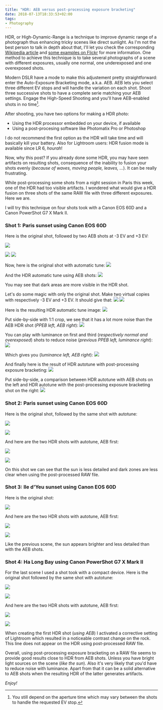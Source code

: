 ```yaml
---
title: "HDR: AEB versus post-processing exposure bracketing"
date: 2018-07-13T18:33:53+02:00
tags:
- Photography
---
```


HDR, or High-Dynamic-Range is a technique to improve dynamic range of a
photograph thus enhancing tricky scenes like direct sunlight. As I'm not the
best person to talk in depth about that, I'll let you check the corresponding
[Wikipedia article][1] and [some examples on Flickr][2] for more information.
One method to achieve this technique is to take several photographs of a scene
with different exposures, usually one normal, one underexposed and one
overexposed shots.

Modern DSLR have a mode to make this adjustement pretty straightforward: enter
the Auto-Exposure Bracketing mode, a.k.a. AEB. AEB lets you select three
different EV stops and will handle the variation on each shot. Shoot three
successive shots to have a complete serie matching your AEB settings. Engage the
High-Speed Shooting and you'll have AEB-enabled shots in no time[^1].

After shooting, you have two options for making a HDR photo:

* Using the HDR processor embedded on your device, if available
* Using a post-procesing software like Photomatix Pro or Photoshop

I do not recommend the first option as the HDR will take time and will basically
kill your battery. Also for Lightroom users: HDR fusion mode is
available since LR 6, _hourah_!

Now, why this post? If you already done some HDR, you may have seen artifacts on
resulting shots, consequence of the inability to fusion your shots evenly
(_because of waves, moving people, leaves, …_). It can be really frustrating.

While post-processing some shots from a night session in Paris this week, one of
the HDR had too visible artifacts. I wondered what would give a HDR fusion on
three shots of the same RAW file with three different exposures. Here we are.

I will try this technique on four shots took with a Canon EOS 60D and a Canon
PowerShot G7 X Mark II.

### Shot 1: Paris sunset using Canon EOS 60D

Here is the original shot, followed by two AEB shots at -3 EV and +3 EV:

![](grp1_original.jpg)

![](grp1_aeb_under.jpg)
![](grp1_aeb_over.jpg)

Now, here is the original shot with automatic tune:
![](grp1_original_autotune.jpg)

And the HDR automatic tune using AEB shots:
![](grp1_aeb_hdr.jpg)

You may see that dark areas are more visible in the HDR shot.

Let's do some magic with only the original shot. Make two virtual copies with
respectively -3 EV and +3 EV. It should give that:
![](grp1_raw_under.jpg)
![](grp1_raw_over.jpg)

Here is the resulting HDR automatic tune image:
![](grp1_raw_hdr.jpg)

Put side-by-side with 1:1 crop, we see that it has a lot more noise than the AEB
HDR shot (_PPEB left, AEB right_):
![](grp1_versus_raw_aeb.png)

You can play with luminance on first and third (_respectively normal and
overexposed_) shots to reduce noise (_previous PPEB left, luminance right_):
![](grp1_versus_luminance.png)

Which gives you (_luminance left, AEB right_):
![](grp1_versus_luminance_aeb.png)

And finally here is the result of HDR autotune with post-processing exposure
bracketing:
![](grp1_raw_luminance_hdr.jpg)

Put side-by-side, a comparison between HDR autotune with AEB shots on the left
and HDR autotune with the post-processing exposure bracketing shot on the right:
![](grp1_compare.jpg)

### Shot 2: Paris sunset using Canon EOS 60D

Here is the original shot, followed by the same shot with autotune:

![](grp2_original.jpg)

![](grp2_original_autotune.jpg)

And here are the two HDR shots with autotune, AEB first:

![](grp2_aeb_hdr.jpg)

![](grp2_raw_hdr.jpg)

On this shot we can see that the sun is less detailed and dark zones are less
clear when using the post-processed RAW file.

### Shot 3: Ile d'Yeu sunset using Canon EOS 60D

Here is the original shot:

![](grp3_original.jpg)

And here are the two HDR shots with autotune, AEB first:

![](grp3_aeb_hdr.jpg)

![](grp3_raw_hdr.jpg)

Like the previous scene, the sun appears brighter and less detailed than with
the AEB shots.

### Shot 4: Ha Long Bay using Canon PowerShot G7 X Mark II

For the last scene I used a shot took with a compact device. Here is the
original shot followed by the same shot with autotune:

![](grp4_original.jpg)

![](grp4_original_autotune.jpg)

And here are the two HDR shots with autotune, AEB first:

![](grp4_aeb_hdr.jpg)

![](grp4_raw_hdr.jpg)

When creating the first HDR shot (_using AEB_) I activated a corrective setting
of Lightroom which resulted in a noticeable contrast change on the rock. This
line does not appear on the HDR using post-processed RAW file.

Overall, using post-processing exposure bracketing on a RAW file seems to
provide good results close to HDR from AEB shots. Unless you have bright light
sources on the scene (_like the sun_). Also it's very likely that you'd have to
reduce noise with luminance. Apart from that it can be a solid alternative to
AEB shots when the resulting HDR of the latter generates artifacts.

_Enjoy!_

[^1]: You still depend on the aperture time which may vary between the
shots to handle the requested EV stop.

[1]: https://en.wikipedia.org/wiki/High-dynamic-range_imaging
[2]: https://www.flickr.com/search/?text=hdr

